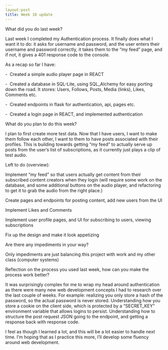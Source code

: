 ```yaml
---
layout:post
title: Week 10 update
---
```

What did you do last week?


Last week I completed my Authentication process. It finally does what I want it to do: it asks for username and password, and the user enters their username and password correctly, it takes them to the “my feed” page, and if not, it gives a 401 response code to the console.

As a recap so far I have:

-  Created a simple audio player page in REACT 

-  Created a database in SQL-Lite, using SQL_Alchemy for easy porting down the road. It stores: Users, Follows, Posts, Media (links), Likes, Comments etc.  

-  Created endpoints in flask for authentication, api, pages etc.

-  Created a login page in REACT, and implemented authentication





What do you plan to do this week?



I plan to first create more test data. Now that I have users, I want to make them follow each other, I want to them to have posts associated with their profiles. This is building towards getting “my feed” to actually serve up posts from the user’s list of subscriptions, as it currently just plays a clip of test audio. 


Left to do (overview):

Implement “my feed” so that users actually get content from their subscribed content creators when they login (will require some work on the database, and some additional buttons on the audio player, and refactoring to get it to grab the audio from the right place.)

Create pages and endpoints for posting content, add new users from the UI

Implement Likes and Comments

Implement user profile pages, and UI for subscribing to users, viewing subscriptions

Fix up the design and make it look appetizing




Are there any impediments in your way?



Only impediments are just balancing this project with work and my other class (computer systems)



Reflection on the process you used last week, how can you make the process work better?

It was surprisingly complex for me to wrap my head around authentication as there were many new web development concepts I had to research over the last couple of weeks. For example: realizing you only store a hash of the password, so the actual password is never stored. Understanding how you store a cookie on the client side, which is protected by a “SECRET_KEY” environment variable that allows logins to persist. Understanding how to structure the post request JSON going to the endpoint, and getting a response back with response code.

I feel as though I learned a lot, and this will be a lot easier to handle next time. I’m hoping that as I practice this more, I’ll develop some fluency around web development. 
